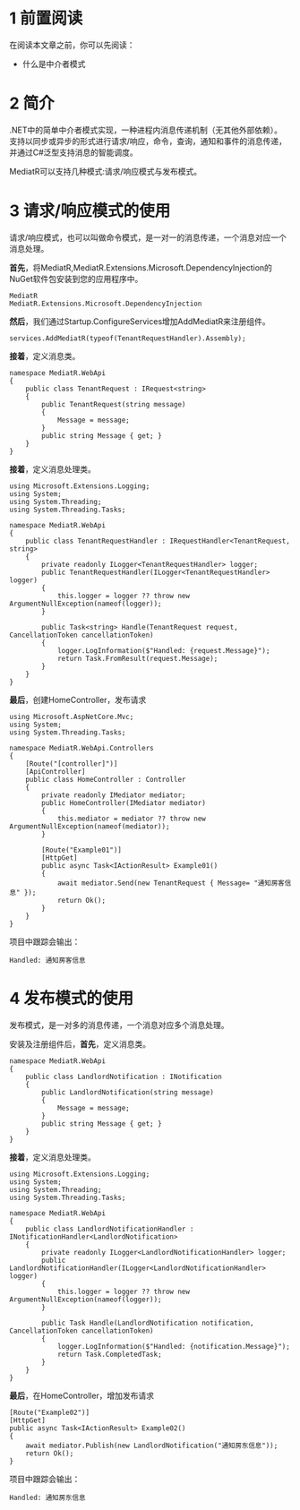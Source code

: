 # 1 前置阅读
在阅读本文章之前，你可以先阅读：
* 什么是中介者模式

# 2 简介
.NET中的简单中介者模式实现，一种进程内消息传递机制（无其他外部依赖）。 支持以同步或异步的形式进行请求/响应，命令，查询，通知和事件的消息传递，并通过C#泛型支持消息的智能调度。

MediatR可以支持几种模式:请求/响应模式与发布模式。

# 3 请求/响应模式的使用
请求/响应模式，也可以叫做命令模式，是一对一的消息传递，一个消息对应一个消息处理。

**首先**，将MediatR,MediatR.Extensions.Microsoft.DependencyInjection的NuGet软件包安装到您的应用程序中。
```
MediatR
MediatR.Extensions.Microsoft.DependencyInjection
```

**然后**，我们通过Startup.ConfigureServices增加AddMediatR来注册组件。
```
services.AddMediatR(typeof(TenantRequestHandler).Assembly);
```

**接着**，定义消息类。
```
namespace MediatR.WebApi
{
    public class TenantRequest : IRequest<string>
    {
        public TenantRequest(string message)
        {
            Message = message;
        }
        public string Message { get; }
    }
}
```

**接着**，定义消息处理类。
```
using Microsoft.Extensions.Logging;
using System;
using System.Threading;
using System.Threading.Tasks;

namespace MediatR.WebApi
{
    public class TenantRequestHandler : IRequestHandler<TenantRequest, string>
    {
        private readonly ILogger<TenantRequestHandler> logger;
        public TenantRequestHandler(ILogger<TenantRequestHandler> logger)
        {
            this.logger = logger ?? throw new ArgumentNullException(nameof(logger));
        }

        public Task<string> Handle(TenantRequest request, CancellationToken cancellationToken)
        {
            logger.LogInformation($"Handled: {request.Message}");
            return Task.FromResult(request.Message);
        }
    }
}
```

**最后**，创建HomeController，发布请求
```
using Microsoft.AspNetCore.Mvc;
using System;
using System.Threading.Tasks;

namespace MediatR.WebApi.Controllers
{
    [Route("[controller]")]
    [ApiController]
    public class HomeController : Controller
    {
        private readonly IMediator mediator;
        public HomeController(IMediator mediator)
        {
            this.mediator = mediator ?? throw new ArgumentNullException(nameof(mediator));
        }

        [Route("Example01")]
        [HttpGet]
        public async Task<IActionResult> Example01()
        {
            await mediator.Send(new TenantRequest { Message= "通知房客信息" });
            return Ok();
        }
    }
}
```

项目中跟踪会输出：

```
Handled: 通知房客信息
```

# 4 发布模式的使用
发布模式，是一对多的消息传递，一个消息对应多个消息处理。

安装及注册组件后，**首先**，定义消息类。
```
namespace MediatR.WebApi
{
    public class LandlordNotification : INotification
    {
        public LandlordNotification(string message)
        {
            Message = message;
        }
        public string Message { get; }
    }
}
```

**接着**，定义消息处理类。
```
using Microsoft.Extensions.Logging;
using System;
using System.Threading;
using System.Threading.Tasks;

namespace MediatR.WebApi
{
    public class LandlordNotificationHandler : INotificationHandler<LandlordNotification>
    {
        private readonly ILogger<LandlordNotificationHandler> logger;
        public LandlordNotificationHandler(ILogger<LandlordNotificationHandler> logger)
        {
            this.logger = logger ?? throw new ArgumentNullException(nameof(logger));
        }

        public Task Handle(LandlordNotification notification, CancellationToken cancellationToken)
        {
            logger.LogInformation($"Handled: {notification.Message}");
            return Task.CompletedTask;
        }
    }
}
```

**最后**，在HomeController，增加发布请求
```
[Route("Example02")]
[HttpGet]
public async Task<IActionResult> Example02()
{
    await mediator.Publish(new LandlordNotification("通知房东信息"));
    return Ok();
}
```

项目中跟踪会输出：

```
Handled: 通知房东信息
```